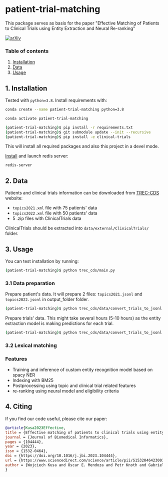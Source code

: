 patient-trial-matching
==============================

This package serves as basis for the paper "Effective Matching of Patients to Clinical Trials using Entity Extraction and Neural Re-ranking"

[![arXiv](https://img.shields.io/badge/arXiv-2307.00381-b31b1b.svg)](https://arxiv.org/abs/2307.00381)

### Table of contents
1. [Installation](#installation)
3. [Data](#data)
2. [Usage](#usage)


## <a name='installation' />  1. Installation

Tested with `python=3.8`. Install requirements with:

```bash
conda create --name patient-trial-matching python=3.8
```

```bash
conda activate patient-trial-matching
```

```bash
(patient-trial-matching)$ pip install -r requirements.txt
(patient-trial-matching)$ git submodule update --init --recursive
(patient-trial-matching)$ pip install -e clinical-trials 
```

This will install all required packages and also this project in a devel mode.


[Install](https://redis.io/docs/getting-started/installation/) and launch redis server:
```bash
redis-server
```


## <a name='data' /> 2. Data

Patients and clinical trials information can be downloaded from [TREC-CDS](http://trec-cds.org/2022.html) website:

* `topics2021.xml` file with 75 patients' data
* `topics2022.xml` file with 50 patients' data
* 5 .zip files with ClinicalTrials data

ClinicalTrials should be extracted into `data/external/ClinicalTrials/` folder.


## <a name='usage' /> 3. Usage

You can test installation by running:

```bash
(patient-trial-matching)$ python trec_cds/main.py
```

### 3.1 Data preparation

Prepare patient's data. It will prepare 2 files: `topics2021.jsonl` and `topics2022.jsonl` in output_folder folder.

```bash
(patient-trial-matching)$ python trec_cds/data/convert_trials_to_jsonl.py --input_folder PATH_TO_PATIENT_XML_DATA --output_folder PATH_TO_OUTPUT_FOLDER
```

Prepare trials' data. This might take several hours (5-10 hours) as the entity extraction model is making predictions for each trial.

```bash
(patient-trial-matching)$ python trec_cds/data/convert_trials_to_jsonl.py --input_data PATH_TO_UNZIPPED_XML_DATA --outfile P
```

### 3.2 Lexical matching







### Features

- Training and inference of custom entity recognition model based on spacy NER
- Indexing with BM25
- Postprocessing using topic and clinical trial related features
- re-ranking using neural model and eligibility criteria


## 4. Citing

If you find our code useful, please cite our paper:

```bibtex
@article{Kusa2023Effective,
title = {Effective matching of patients to clinical trials using entity extraction and neural re-ranking},
journal = {Journal of Biomedical Informatics},
pages = {104444},
year = {2023},
issn = {1532-0464},
doi = {https://doi.org/10.1016/j.jbi.2023.104444},
url = {https://www.sciencedirect.com/science/article/pii/S153204642300165X},
author = {Wojciech Kusa and Óscar E. Mendoza and Petr Knoth and Gabriella Pasi and Allan Hanbury}
}
```
